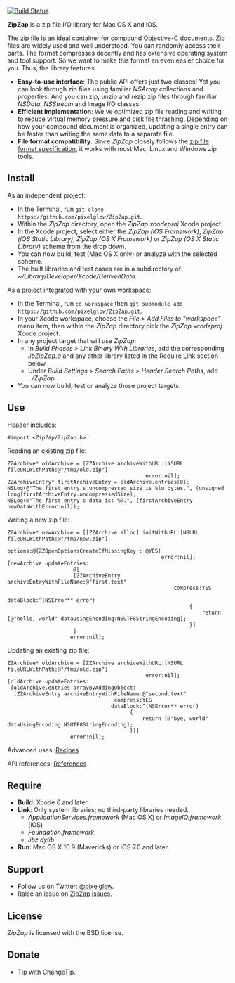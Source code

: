[![Build Status](https://travis-ci.org/pixelglow/ZipZap.svg)](https://travis-ci.org/pixelglow/ZipZap)

**ZipZap** is a zip file I/O library for Mac OS X and iOS.

The zip file is an ideal container for compound Objective-C documents. Zip files are widely used and well understood. You can randomly access their parts. The format compresses decently and has extensive operating system and tool support. So we want to make this format an even easier choice for you. Thus, the library features:

* **Easy-to-use interface**: The public API offers just two classes! Yet you can look through zip files using familiar *NSArray* collections and properties. And you can zip, unzip and rezip zip files through familiar *NSData*, *NSStream* and Image I/O classes.
* **Efficient implementation**: We've optimized zip file reading and writing to reduce virtual memory pressure and disk file thrashing. Depending on how your compound document is organized, updating a single entry can be faster than writing the same data to a separate file.
* **File format compatibility**: Since *ZipZap* closely follows the [zip file format specification](http://www.pkware.com/documents/casestudies/APPNOTE.TXT), it works with most Mac, Linux and Windows zip tools.

Install
-------

As an independent project:

* In the Terminal, run `git clone https://github.com/pixelglow/ZipZap.git`.
* Within the *ZipZap* directory, open the *ZipZap.xcodeproj* Xcode project.
* In the Xcode project, select either the *ZipZap (iOS Framework)*, *ZipZap (iOS Static Library)*, *ZipZap (OS X Framework)* or *ZipZap (OS X Static Library)*  scheme from the drop down.
* You can now build, test (Mac OS X only) or analyze with the selected scheme.
* The built libraries and test cases are in a subdirectory of *~/Library/Developer/Xcode/DerivedData*.

As a project integrated with your own workspace:

* In the Terminal, run `cd workspace` then `git submodule add https://github.com/pixelglow/ZipZap.git`.
* In your Xcode workspace, choose the *File > Add Files to "workspace"* menu item, then within the *ZipZap* directory pick the *ZipZap.xcodeproj* Xcode project.
* In any project target that will use *ZipZap*:
  * In *Build Phases > Link Binary With Libraries*, add the corresponding *libZipZap.a* and any other library listed in the Require Link section below.
  * Under *Build Settings > Search Paths > Header Search Paths*, add *../ZipZap*.
* You can now build, test or analyze those project targets.

Use
---

Header includes:

	#import <ZipZap/ZipZap.h>
	
Reading an existing zip file:

	ZZArchive* oldArchive = [ZZArchive archiveWithURL:[NSURL fileURLWithPath:@"/tmp/old.zip"]
	                                            error:nil];
	ZZArchiveEntry* firstArchiveEntry = oldArchive.entries[0];
	NSLog(@"The first entry's uncompressed size is %lu bytes.", (unsigned long)firstArchiveEntry.uncompressedSize);
	NSLog(@"The first entry's data is: %@.", [firstArchiveEntry newDataWithError:nil]);
	
Writing a new zip file:

	ZZArchive* newArchive = [[ZZArchive alloc] initWithURL:[NSURL fileURLWithPath:@"/tmp/new.zip"]
	                                               options:@{ZZOpenOptionsCreateIfMissingKey : @YES}
	                                                 error:nil];
	[newArchive updateEntries:
						 @[
						 [ZZArchiveEntry archiveEntryWithFileName:@"first.text"
														 compress:YES
														dataBlock:^(NSError** error)
															  {
																  return [@"hello, world" dataUsingEncoding:NSUTF8StringEncoding];
															  }]
						 ]
					    error:nil];

Updating an existing zip file:

	ZZArchive* oldArchive = [ZZArchive archiveWithURL:[NSURL fileURLWithPath:@"/tmp/old.zip"]
	                                            error:nil];
	[oldArchive updateEntries:
	 [oldArchive.entries arrayByAddingObject:
	  [ZZArchiveEntry archiveEntryWithFileName:@"second.text"
									  compress:YES
									 dataBlock:^(NSError** error)
										   {
											   return [@"bye, world" dataUsingEncoding:NSUTF8StringEncoding];
										   }]]
						error:nil];

Advanced uses: [Recipes](https://github.com/pixelglow/ZipZap/wiki/Recipes)

API references: [References](http://pixelglow.github.io/ZipZap/api/index.html)

Require
-------

* **Build**: Xcode 6 and later.
* **Link**: Only system libraries; no third-party libraries needed.
  * *ApplicationServices.framework* (Mac OS X) or *ImageIO.framework* (iOS)
  * *Foundation.framework*
  * *libz.dylib*
* **Run**: Mac OS X 10.9 (Mavericks) or iOS 7.0 and later.

Support
-------

* Follow us on Twitter: [@pixelglow](http://twitter.com/pixelglow).
* Raise an issue on [ZipZap issues](https://github.com/pixelglow/ZipZap/issues).

License
-------

*ZipZap* is licensed with the BSD license.

Donate
------

* Tip with [ChangeTip](http://pixelglow.tip.me).
